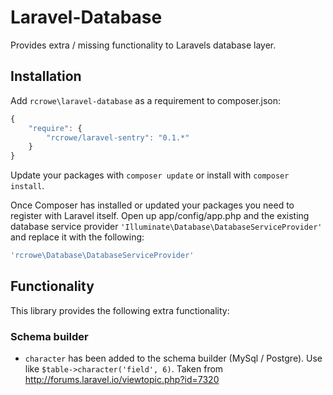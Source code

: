 # Laravel-Database

Provides extra / missing functionality to Laravels database layer.

## Installation

Add `rcrowe\laravel-database` as a requirement to composer.json:

```javascript
{
    "require": {
        "rcrowe/laravel-sentry": "0.1.*"
    }
}
```

Update your packages with `composer update` or install with `composer install`.

Once Composer has installed or updated your packages you need to register with Laravel itself. Open up app/config/app.php and the existing database service provider `'Illuminate\Database\DatabaseServiceProvider'` and replace it with the following:

```php
'rcrowe\Database\DatabaseServiceProvider'
```

## Functionality

This library provides the following extra functionality:

### Schema builder

- `character` has been added to the schema builder (MySql / Postgre). Use like `$table->character('field', 6)`. Taken from http://forums.laravel.io/viewtopic.php?id=7320
